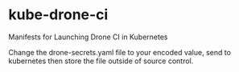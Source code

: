 # kube-drone-ci
Manifests for Launching Drone CI in Kubernetes

Change the drone-secrets.yaml file to your encoded value, send to kubernetes then store the file outside of source control.
